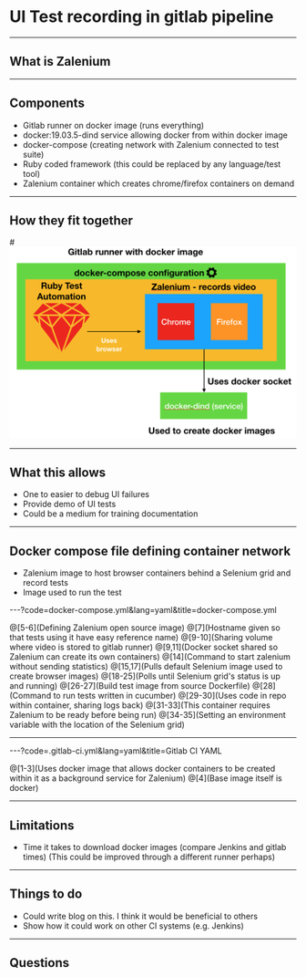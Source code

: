 # UI Test recording in gitlab pipeline

---

## What is Zalenium



---

## Components

* Gitlab runner on docker image (runs everything)
* docker:19.03.5-dind service allowing docker from within docker image
* docker-compose (creating network with Zalenium connected to test suite)
* Ruby coded framework (this could be replaced by any language/test tool)
* Zalenium container which creates chrome/firefox containers on demand

---

## How they fit together

#![Recording Configuration](assets/img/RecordingConfig.png)

---

## What this allows

* One to easier to debug UI failures
* Provide demo of UI tests
* Could be a medium for training documentation

---

## Docker compose file defining container network

* Zalenium image to host browser containers behind a Selenium grid and record tests
* Image used to run the test 

---?code=docker-compose.yml&lang=yaml&title=docker-compose.yml

@[5-6](Defining Zalenium open source image)
@[7](Hostname given so that tests using it have easy reference name)
@[9-10](Sharing volume where video is stored to gitlab runner)
@[9,11](Docker socket shared so Zalenium can create its own containers)
@[14](Command to start zalenium without sending statistics)
@[15,17](Pulls default Selenium image used to create browser images)
@[18-25](Polls until Selenium grid's status is up and running)
@[26-27](Build test image from source Dockerfile)
@[28](Command to run tests written in cucumber)
@[29-30](Uses code in repo within container, sharing logs back)
@[31-33](This container requires Zalenium to be ready before being run)
@[34-35](Setting an environment variable with the location of the Selenium grid)

---

---?code=.gitlab-ci.yml&lang=yaml&title=Gitlab CI YAML

@[1-3](Uses docker image that allows docker containers to be created within it as a background service for Zalenium)
@[4](Base image itself is docker)

---

## Limitations

* Time it takes to download docker images (compare Jenkins and gitlab times)
(This could be improved through a different runner perhaps)

---

## Things to do

* Could write blog on this. I think it would be beneficial to others
* Show how it could work on other CI systems (e.g. Jenkins)

---

## Questions
